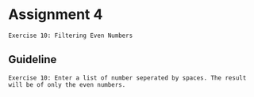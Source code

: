 # Assignment 4
    Exercise 10: Filtering Even Numbers

## **Guideline**
    Exercise 10: Enter a list of number seperated by spaces. The result will be of only the even numbers.